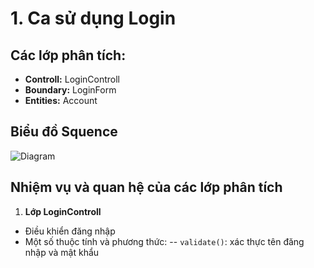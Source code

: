 # 1. Ca sử dụng Login

## Các lớp phân tích:
- **Controll:** LoginControll
- **Boundary:** LoginForm
- **Entities:** Account

## Biểu đồ Squence

![Diagram](https://www.planttext.com/api/plantuml/png/Z9112W9H28RtdaBQTu4MqQ8MGOieQY_lIJnmd46jcBErw4XTeLSDLBJ9XUZlfwAtotNcGHR7He1Ij8OxPuEkIYMLZZHmjARUMX7SzXxSZ91y204UC8wdGuuJN6XKvLXbfOQHD6D7xkVMCWpG9xudAPc2CHbdrYWa3a0IhygNZDNU8vwR9xXg3rWKM9nngQV_ckR5Ew4UsQmUtB0x7VY9_jopuR0UAvL84mkmPe1PzO-7tG400F__0m00)

## Nhiệm vụ và quan hệ của các lớp phân tích

1. **Lớp LoginControll**
- Điều khiển đăng nhập
- Một số thuộc tính và phương thức:
-- `validate()`: xác thực tên đăng nhập và mật khẩu
 
